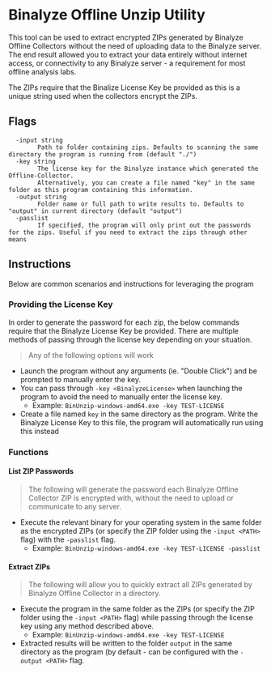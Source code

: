 # Binalyze Offline Unzip Utility
This tool can be used to extract encrypted ZIPs generated by Binalyze Offline Collectors without the need of uploading data to the Binalyze server.
The end result allowed you to extract your data entirely without internet access, or connectivity to any Binalyze server - a requirement for most offline analysis labs. 

The ZIPs require that the Binalize License Key be provided as this is a unique string used when the collectors encrypt the ZIPs.

## Flags
```
  -input string
    	Path to folder containing zips. Defaults to scanning the same directory the program is running from (default "./")
  -key string
    	The license key for the Binalyze instance which generated the Offline-Collector.
    	Alternatively, you can create a file named "key" in the same folder as this program containing this information.
  -output string
    	Folder name or full path to write results to. Defaults to "output" in current directory (default "output")
  -passlist
    	If specified, the program will only print out the passwords for the zips. Useful if you need to extract the zips through other means
```

## Instructions

Below are common scenarios and instructions for leveraging the program
###  Providing the License Key
In order to generate the password for each zip, the below commands require that the Binalyze License Key be provided.
There are multiple methods of passing through the license key depending on your situation.

> Any of the following options will work

- Launch the program without any arguments (ie. "Double Click") and be prompted to manually enter the key.
- You can pass through `-key <BinalyzeLicense>` when launching the program to avoid the need to manually enter the license key.
  - Example: `BinUnzip-windows-amd64.exe -key TEST-LICENSE`
- Create a file named `key` in the same directory as the program. Write the Binalyze License Key to this file, the program will automatically run using this instead

### Functions
#### List ZIP Passwords
> The following will generate the password each Binalyze Offline Collector ZIP is encrypted with, without the need to upload or communicate to any server. 

- Execute the relevant binary for your operating system in the same folder as the encrypted ZIPs (or specify the ZIP folder using the `-input <PATH>` flag) with the `-passlist` flag.
  - Example: `BinUnzip-windows-amd64.exe -key TEST-LICENSE -passlist`

#### Extract ZIPs
> The following will allow you to quickly extract all ZIPs generated by Binalyze Offline Collector in a directory. 


- Execute the program  in the same folder as the ZIPs (or specify the ZIP folder using the `-input <PATH>` flag) while passing through the license key using any method described above.
  - Example: `BinUnzip-windows-amd64.exe -key TEST-LICENSE`
- Extracted results will be written to the folder `output` in the same directory as the program (by default - can be configured with the `-output <PATH>` flag.


